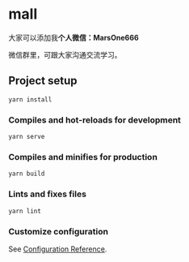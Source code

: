 # mall
大家可以添加我**个人微信：MarsOne666**

微信群里，可跟大家沟通交流学习。


## Project setup
```
yarn install
```

### Compiles and hot-reloads for development
```
yarn serve
```

### Compiles and minifies for production
```
yarn build
```

### Lints and fixes files
```
yarn lint
```

### Customize configuration
See [Configuration Reference](https://cli.vuejs.org/config/).
